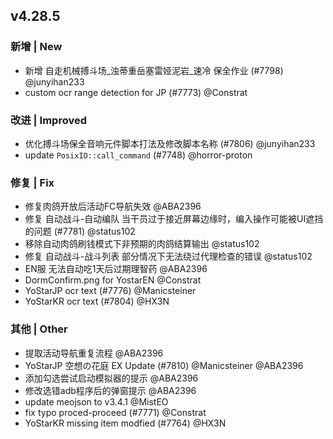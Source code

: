 ## v4.28.5

### 新增 | New

- 新增 自走机械搏斗场_浊蒂重岳塞雷娅泥岩_速冷 保全作业 (#7798) @junyihan233
- custom ocr range detection for JP (#7773) @Constrat

### 改进 | Improved

- 优化搏斗场保全音响元件脚本打法及修改脚本名称 (#7806) @junyihan233
- update `PosixIO::call_command` (#7748) @horror-proton

### 修复 | Fix

- 修复肉鸽开放后活动FC导航失效 @ABA2396
- 修复 自动战斗-自动编队 当干员过于接近屏幕边缘时，编入操作可能被UI遮挡的问题 (#7781) @status102
- 移除自动肉鸽刷钱模式下非预期的肉鸽结算输出 @status102
- 修复 自动战斗-战斗列表 部分情况下无法绕过代理检查的错误 @status102
- EN服 无法自动吃1天后过期理智药 @ABA2396
- DormConfirm.png for YostarEN @Constrat
- YoStarJP ocr text (#7776) @Manicsteiner
- YoStarKR ocr text (#7804) @HX3N

### 其他 | Other

- 提取活动导航重复流程 @ABA2396
- YoStarJP 空想の花庭 EX Update (#7810) @Manicsteiner @ABA2396
- 添加勾选尝试启动模拟器的提示 @ABA2396
- 修改选错adb程序后的弹窗提示 @ABA2396
- update meojson to v3.4.1 @MistEO
- fix typo proced-proceed (#7771) @Constrat
- YoStarKR missing item modfied (#7764) @HX3N
